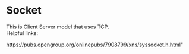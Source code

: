 # Socket

This is Client Server model that uses TCP. 
<br>
Helpful links:

https://pubs.opengroup.org/onlinepubs/7908799/xns/syssocket.h.html"
<a href="https://www.linuxhowtos.org/C_C++/socket.htm"></a>
<a href="https://www.geeksforgeeks.org/socket-programming-cc/"></a>

